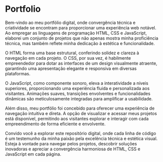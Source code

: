 # Portfolio
Bem-vindo ao meu portfólio digital, onde convergência técnica e criatividade se encontram para proporcionar uma experiência web notável. Ao empregar as linguagens de programação HTML, CSS e JavaScript, elaborei um conjunto de projetos que não apenas mostra minha proficiência técnica, mas também reflete minha dedicação à estética e funcionalidade.

O HTML forma uma base estrutural, conferindo solidez e clareza à navegação em cada projeto. O CSS, por sua vez, é habilmente empreendedor para dotar as interfaces de um design visualmente atraente, garantindo uma apresentação elegante e responsiva em diversas plataformas.

O JavaScript, como componente sonoro, eleva a interatividade a níveis superiores, proporcionando uma experiência fluida e personalizada aos visitantes. Animações suaves, transições envolventes e funcionalidades dinâmicas são meticulosamente integradas para amplificar a usabilidade.

Além disso, meu portfólio foi concebido para oferecer uma experiência de navegação intuitiva e direta. A opção de visualizar e acessar meus projetos está disponível, permitindo aos visitantes explorar e interagir com cada empreendimento de forma eficiente e envolvente.

Convido você a explorar este repositório digital, onde cada linha de código é um testemunho da minha paixão pela excelência técnica e estética visual. Esteja à vontade para navegar pelos projetos, descobrir soluções inovadoras e apreciar a convergência harmoniosa de HTML, CSS e JavaScript em cada página.
